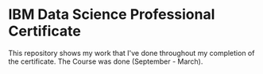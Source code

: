 # IBM Data Science Professional Certificate
This repository shows my work that I've done throughout my completion of the certificate. 
The Course was done (September - March).
